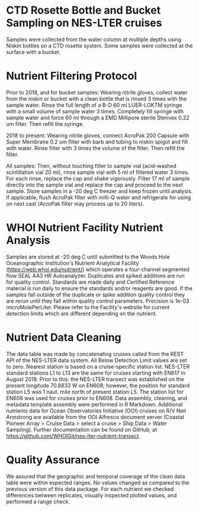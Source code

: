 # CTD Rosette Bottle and Bucket Sampling on NES-LTER cruises

Samples were collected from the water column at multiple depths using
Niskin bottles on a CTD rosette system. Some samples were collected at
the surface with a bucket.

# Nutrient Filtering Protocol

Prior to 2018, and for bucket samples: Wearing nitrile gloves, collect
water from the niskin or bucket with a clean bottle that is rinsed 3
times with the sample water. Rinse the full length of a B-D 60 ml
LUER-LOKTM syringe with a small volume of sample water 3 times.
Completely fill syringe with sample water and force 60 ml through a EMD
Millipore sterile Sterivex 0.22 um filter. Then refill the syringe.

2018 to present: Wearing nitrile gloves, connect AcroPak 200 Capsule
with Super Membrane 0.2 um filter with barb and tubing to niskin spigot
and fill with water. Rinse filter with 3 times the volume of the filter.
Then refill the filter.

All samples: Then, without touching filter to sample vial (acid-washed
scintillation vial 20 ml), rinse sample vial with 5 ml of filtered water
3 times. For each rinse, replace the cap and shake vigorously. Filter 17
ml of sample directly into the sample vial and replace the cap and
proceed to the next sample. Store samples in a -20 deg C freezer and
keep frozen until analysis. If applicable, flush AcroPak filter with
milli-Q water and refrigerate for using on next cast (AcroPak filter may
process up to 20 liters).

# WHOI Nutrient Facility Nutrient Analysis

Samples are stored at -20 deg C until submitted to the Woods Hole
Oceanographic Institution's Nutrient Analytical Facility
(https://web.whoi.edu/nutrient/) which operates a four-channel segmented
flow SEAL AA3 HR Autoanalyzer. Duplicates and spiked additions are run
for quality control. Standards are made daily and Certified Reference
material is run daily to ensure the standards and/or reagents are good.
If the samples fall outside of the duplicate or spike addition quality
control they are rerun until they fall within quality control
parameters. Precision is 1e-03 microMolePerLiter. Please refer to the
Facility's website for current detection limits which are different
depending on the nutrient.

# Nutrient Data Cleaning

The data table was made by concatenating cruises called from the REST
API of the NES-LTER data system. All Below Detection Limit values are
set to zero. Nearest station is based on a cruise-specific station list.
NES-LTER standard stations L1 to L13 are the same for cruises starting
with EN617 in August 2018. Prior to this: the NES-LTER transect was
established on the present longitude 70.8833 W on EN608; however, the
position for standard station L5 was 1 naut. mile north of present
station L5. The station list for EN608 was used for cruises prior to
EN608. Data assembly, cleaning, and metadata template assembly were
performed in R Markdown. Additional nutrients data for Ocean
Observatories Initiative (OOI) cruises on R/V Neil Armstrong are
available from the OOI Alfresco document server (Coastal Pioneer Array
\> Cruise Data \> select a cruise \> Ship Data \> Water Sampling).
Further documentation can be found on GitHub, at
https://github.com/WHOIGit/nes-lter-nutrient-transect.

# Quality Assurance

We assured that the geographic and temporal coverage of the clean data
table were within expected ranges. No values changed as compared to the
previous version of this data package. For each nutrient we checked
differences between replicates, visually inspected plotted values, and
performed a range check.
